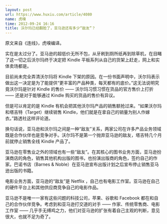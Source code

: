 ```yaml
---
layout: post
url: https://www.huxiu.com/article/4080
name: 虎嗅
time: 2012-09-24 16:16
title: 沃尔玛已经翻脸了，亚马逊还有多少“敌友”？
---
```

原文来自《连线》，虎嗅编译。

实在是太过分了。亚马逊的超低价无所不包，从牙刷到厕所纸再到除草机，在目睹了这一切之后沃尔玛终于决定把 Kindle 平板系列从自己的货架上赶走，网上和实体卖场都是。

目前尚未完全弄清沃尔玛将 Kindle 下架的原因。在一份书面声明中，沃尔玛表示做出这一决定是为了能提供“更丰富的产品种类，每天都有的底价。”这无法说明究竟沃尔玛是针对 Kindle 的售价 —— 沃尔玛习惯习惯在货品的官方售价上打折 —— 还是对于能够通过 Kindle 购买的货品的售价有异议。

但是可以肯定的是 Kindle 有机会把其他沃尔玛产品的销售额抢过来。“如果沃尔玛和塔吉特（Target）继续销售 Kindle，他们就是在拿自己的销量为别人作嫁衣。”路透社这样评论道。

换句话说，亚马逊和沃尔玛之间是一种“敌友”关系，两家公司在许多产品业务领域既是合作伙伴也是竞争对手。沃尔玛不是第一个抛弃亚马逊的敌友，塔吉特几个月前就停止销售全线 Kindle 产品了。

亚马逊在零售业之外的领域也有一些“敌友”。在其核心的图书业务方面，亚马逊扮演商店的角色，销售其他机构出版的图书，也扮演出版商的角色，签约自己的作家。巴诺书店（Barnes & Noble）在亚马逊宣布出版计划之后宣布停止销售亚马逊出版的书籍。

电影业务方面，亚马逊的“敌友”是 Netflix ，自己也有电影工作室。亚马逊在自己的硬件平台上和其他供应商竞争自己的电影作品。

亚马逊不是唯一一家有这些问题的科技公司，苹果、谷歌和 Facebook 都在和自己的合作伙伴竞争。考虑到和亚马逊打交道的对手 —— 作家、传统零售商、电影工作室 —— 几乎手无缚鸡之力，他们对亚马逊的扩张有着自己主观的判断，意见很大，也就不足为奇了。

